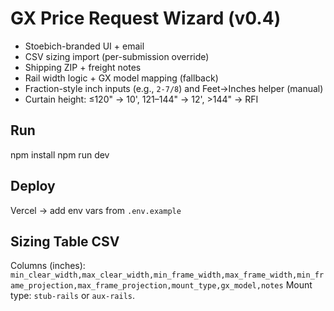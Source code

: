 # GX Price Request Wizard (v0.4)

- Stoebich-branded UI + email
- CSV sizing import (per-submission override)
- Shipping ZIP + freight notes
- Rail width logic + GX model mapping (fallback)
- Fraction-style inch inputs (e.g., `2-7/8`) and Feet→Inches helper (manual)
- Curtain height: ≤120" → 10', 121–144" → 12', >144" → RFI

## Run
npm install
npm run dev

## Deploy
Vercel → add env vars from `.env.example`

## Sizing Table CSV
Columns (inches): `min_clear_width,max_clear_width,min_frame_width,max_frame_width,min_frame_projection,max_frame_projection,mount_type,gx_model,notes`
Mount type: `stub-rails` or `aux-rails`.
